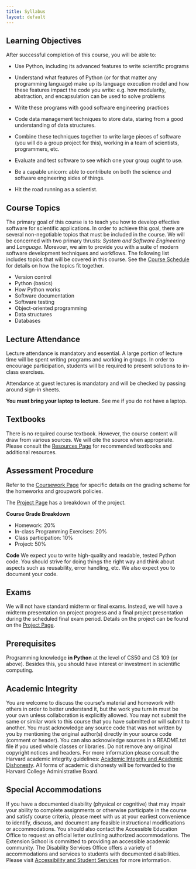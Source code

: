 ```yaml
---
title: Syllabus
layout: default
---
```


## Learning Objectives

After successful completion of this course, you will be able to:

* Use Python, including its advanced features to write scientific programs

* Understand what features of Python (or for that matter any programming language) make up its language 
  execution model and how these features impact the code you write: e.g. how modularity, abstraction, and 
  encapsulation can be used to solve problems

* Write these programs with good software engineering practices

* Code data management techniques to store data, staring from a good understanding of data structures.

* Combine these techniques together to write large pieces of software (you will do a group project for this), 
  working in a team of scientists, programmers, etc.

* Evaluate and test software to see which one your group ought to use. 

* Be a capable unicorn: able to contribute on both the science and software engineering sides of things.

* Hit the road running as a scientist. 

## Course Topics

The primary goal of this course is to teach you how to develop effective software for scientific applications. In 
order to achieve this goal, there are several non-negotiable topics that must be included in the course.  We 
will be concerned with two primary thrusts:  _System and Software Engineering_ and _Language_.  Morevoer, we aim to 
provide you with a suite of modern software development techniques and workflows.  The following list includes topics 
that will be covered in this course.  See the [Course Schedule](schedule.md) for details on how the topics fit together.

* Version control
* Python (basics)
* How Python works
* Software documentation
* Software testing 
* Object-oriented programming
* Data structures 
* Databases

## Lecture Attendance

Lecture attendance is mandatory and essential.  A large portion of lecture time will be spent writing programs and
working in groups.  In order to encourage participation, students will be required to present solutions to in-class 
exercises.

Attendance at guest lectures is mandatory and will be checked by passing around sign-in sheets.

**You must bring your laptop to lecture.**  See me if you do not have a laptop.

## Textbooks

There is no required course textbook.  However, the course content will draw from various sources.  We will cite the 
source when appropriate.  Please consult the [Resources Page](resources.md) for recommended textbooks and additional 
resources. 

## Assessment Procedure

Refer to the [Coursework Page](coursework.md) for specific details on the grading scheme for the homeworks and 
groupwork policies.

The [Project Page](project.md) has a breakdown of the project.

**Course Grade Breakdown**
* Homework:  20%
* In-class Programming Exercises:  20%
* Class participation:  10%
* Project: 50%

**Code**
We expect you to write high-quality and readable, tested Python code. You should strive for doing things the 
right way and think about aspects such as reusability, error handling, etc. We also expect you to document your code.

## Exams

We will not have standard midterm or final exams.  Instead, we will have a midterm presentation on project 
progress and a final project presentation during the scheduled final exam period.  Details on the project 
can be found on the [Project Page](project.md).

## Prerequisites

Programming knowledge **in Python** at the level of CS50 and CS 109 (or above). Besides this, you should 
have interest or investment in scientific computing.

## Academic Integrity

You are welcome to discuss the course's material and homework with others in order to better understand it, 
but the work you turn in must be your own unless collaboration is explicitly allowed. You may not submit the 
same or similar work to this course that you have submitted or will submit to another. You must acknowledge 
any source code that was not written by you by mentioning the original author(s) directly in your source code 
(comment or header). You can also acknowledge sources in a README.txt file if you used whole classes or libraries. 
Do not remove any original copyright notices and headers. For more information please consult the Harvard academic 
integrity guidelines: 
[Academic Integrity and Academic Dishonesty](https://handbook.fas.harvard.edu/book/academic-integrity#two). All 
forms of academic dishonesty will be forwarded to the Harvard College Administrative Board. 

<!--_Adapted from text created by Chris Cecka_-->

## Special Accommodations

If you have a documented disability (physical or cognitive) that may impair your ability to complete assignments 
or otherwise participate in the course and satisfy course criteria, please meet with us at your earliest convenience 
to identify, discuss, and document any feasible instructional modifications or accommodations. You should also 
contact the Accessible Education Office to request an official letter outlining authorized accommodations. The 
Extension School is committed to providing an accessible academic community. The Disability Services Office offers 
a variety of accommodations and services to students with documented disabilities. Please visit 
[Accessibility and Student Services](https://www.extension.harvard.edu/resources-policies/resources/disability-services-accessibility) 
for more information.

<!--_Adapted from text created by Rahul Dave_-->
